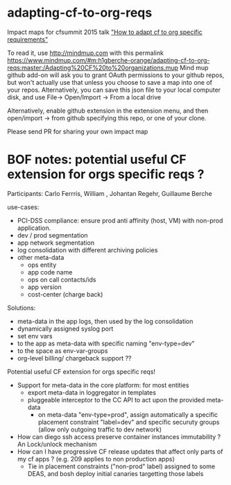 # adapting-cf-to-org-reqs
Impact maps for cfsummit 2015 talk ["How to adapt cf to org specific requirements"](http://cfsummit2015.sched.org/event/4ae1613af9d05e6f84ead3bcdab8ee30?iframe=no#.VT-5_uHTK8g)

To read it, use http://mindmup.com with this permalink https://www.mindmup.com/#m:h1gberche-orange/adapting-cf-to-org-reqs:master:/Adapting%20CF%20to%20organizations.mup Mind mup github add-on will ask you to grant OAuth permissions to your github repos, but won't actually use that unless you choose to save a map into one of your repos. Alternatively, you can save this json file to your local computer disk, and use File-> Open/Import -> From a local drive

Alternatively, enable github extension in the extension menu, and then open/import -> from github specifying this repo, or one of your clone.

Please send PR for sharing your own impact map

# BOF notes: potential useful CF extension for orgs specific reqs ?

Participants: Carlo Ferrris, William , Johantan Regehr, Guillaume Berche

use-cases:
* PCI-DSS compliance: ensure prod anti affinity (host, VM) with non-prod application.
* dev / prod segmentation
 * app network segmentation
 * log consolidation with different archiving policies
 * other meta-data
   * ops entity
   * app code name
   * ops on call contacts/ids
   * app version
   * cost-center (charge back)


Solutions:
* meta-data in the app logs, then used by the log consolidation
* dynamically assigned syslog port
* set env vars 
 * to the app as meta-data with specific naming "env-type=dev"
 * to the space as env-var-groups 
* org-level billing/ chargeback support ??

Potential useful CF extension for orgs specific reqs!
* Support for meta-data in the core platform: for most entities
  * export meta-data in loggregator in templates
  * pluggeable interceptor to the CC API to act upon the provided meta-data
    * on meta-data "env-type=prod", assign automatically a specific placement constraint "label=dev" and specific securuty groups (allow only outgoing traffic to dev network)
* How can diego ssh access preserve container instances immutability ? An Lock/unlock mechanism
* How can I have progressive CF release updates that affect only parts of my cf apps ? (e.g. 209 applies to non production apps)
  * Tie in placement constraints ("non-prod" label) assigned to some DEAS, and bosh deploy initial canaries targetting those labels


